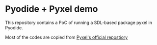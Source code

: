 # Pyodide + Pyxel demo

This repository contains a PoC of running a SDL-based package pyxel in Pyodide.

Most of the codes are copied from [Pyxel's official repostiory](https://github.com/kitao/pyxel)